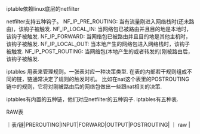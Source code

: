 iptable依赖linux底层的netfilter

netfilter支持五种钩子。
NF_IP_PRE_ROUTING:   当有流量刚进入网络栈时(还未路由)，该钩子被触发.
NF_IP_LOCAL_IN: 当网络包已被路由并且目的地是本地时，该钩子被触发.
NF_IP_FORWARD: 当网络包已被路由并且目的地是其他主机时，该钩子被触发. 
NF_IP_LOCAL_OUT: 当本地产生的网络包进入网络栈时，该钩子被触发.
NF_IP_POST_ROUTING: 当网络包(本地产生的或者转发的)刚被路由后，该钩子被触发.

iptables 用表来管理规则。一张表对应一种决策类型. 在表的内部若干规则组成不同的链，链通常决定了规则的触发时机。
比如在nat这个表里的POSTROUTING链中的规则，它将对刚被路由后的网络包做出一些跟nat相关的决策.

iptables有内置的五种链，他们对应netfilter的五种钩子.
iptables有五种表.

RAW表 


｜表/链|PREROUTING|INPUT|FORWARD|OUTPUT|POSTROUTING| 
｜ raw | 
